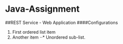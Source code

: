 # Java-Assignment

##REST Service - Web Application
####Configurations
1. First ordered list item
2. Another item
⋅⋅* Unordered sub-list. 
  


